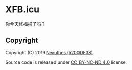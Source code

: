 # XFB.icu

你今天修福报了吗？

## Copyright

Copyright (C) 2019 [Neruthes (5200DF38)](https://neruthes.xyz/).

Source code is released under [CC BY-NC-ND 4.0](https://creativecommons.org/licenses/by-nc-nd/4.0/) license.
